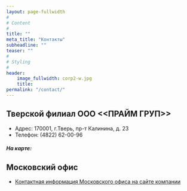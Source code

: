 ```yaml
---
layout: page-fullwidth
#
# Content
#
title: ""
meta_title: "Контакты"
subheadline: ""
teaser: ""
#
# Styling
#
header: 
    image_fullwidth: corp2-w.jpg
    title:
permalink: "/contact/"
---
```


## Тверской филиал ООО <<ПРАЙМ ГРУП>> 

- Адрес: 170001, г.Тверь, пр-т Калинина, д. 23
- Телефон: (4822) 62-00-96

##### На карте:

<script type="text/javascript" charset="utf-8" src="https://api-maps.yandex.ru/services/constructor/1.0/js/?sid=FUsBDta5YOxFpGXqD4U89CByfyzxR9An&amp;width=100%&amp;height=400&amp;lang=ru_RU&amp;sourceType=constructor"></script>		

## Московский офис

- [Контактная информация Московского офиса на сайте компании][1]

 [1]: http://www.primegroup.ru/contacts/
